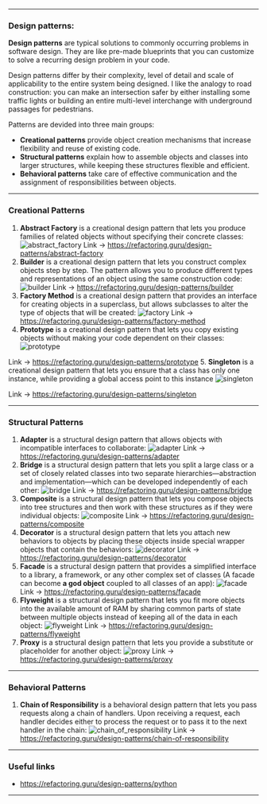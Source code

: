 - - -
### Design patterns:
__Design patterns__ are typical solutions to commonly occurring problems in software design. They are like pre-made blueprints that you can customize to solve a recurring design problem in your code.

Design patterns differ by their complexity, level of detail and scale of applicability to the entire system being designed. I like the analogy to road construction: you can make an intersection safer by either installing some traffic lights or building an entire multi-level interchange with underground passages for pedestrians.

Patterns are devided into three main groups:
- __Creational patterns__ provide object creation mechanisms that increase flexibility and reuse of existing code.
- __Structural patterns__ explain how to assemble objects and classes into larger structures, while keeping these structures flexible and efficient.
- __Behavioral patterns__ take care of effective communication and the assignment of responsibilities between objects.
- - -
### Creational Patterns
1. __Abstract Factory__ is a creational design pattern that lets you produce families of related objects without specifying their concrete classes:
![abstract_factory](/images/design_patterns/abstract_factory.png)
Link -> https://refactoring.guru/design-patterns/abstract-factory
2. __Builder__ is a creational design pattern that lets you construct complex objects step by step. The pattern allows you to produce different types and representations of an object using the same construction code:
![builder](/images/design_patterns/builder.png)
Link -> https://refactoring.guru/design-patterns/builder
3. __Factory Method__ is a creational design pattern that provides an interface for creating objects in a superclass, but allows subclasses to alter the type of objects that will be created:
![factory](/images/design_patterns/factory.png)
Link -> https://refactoring.guru/design-patterns/factory-method
4. __Prototype__ is a creational design pattern that lets you copy existing objects without making your code dependent on their classes:
![prototype](/images/design_patterns/prototype.png)

Link -> https://refactoring.guru/design-patterns/prototype
5. __Singleton__ is a creational design pattern that lets you ensure that a class has only one instance, while providing a global access point to this instance
![singleton](/images/design_patterns/singleton.png)

Link -> https://refactoring.guru/design-patterns/singleton
- - -
### Structural Patterns
1. __Adapter__ is a structural design pattern that allows objects with incompatible interfaces to collaborate:
![adapter](/images/design_patterns/adapter.png)
Link -> https://refactoring.guru/design-patterns/adapter
2. __Bridge__ is a structural design pattern that lets you split a large class or a set of closely related classes into two separate hierarchies—abstraction and implementation—which can be developed independently of each other:
![bridge](/images/design_patterns/bridge.png)
Link -> https://refactoring.guru/design-patterns/bridge
3. __Composite__ is a structural design pattern that lets you compose objects into tree structures and then work with these structures as if they were individual objects:
![composite](/images/design_patterns/composite.png)
Link -> https://refactoring.guru/design-patterns/composite
4. __Decorator__ is a structural design pattern that lets you attach new behaviors to objects by placing these objects inside special wrapper objects that contain the behaviors:
![decorator](/images/design_patterns/decorator.png)
Link -> https://refactoring.guru/design-patterns/decorator
5. __Facade__ is a structural design pattern that provides a simplified interface to a library, a framework, or any other complex set of classes (A facade can become __a god object__ coupled to all classes of an app):
![facade](/images/design_patterns/facade.png)
Link -> https://refactoring.guru/design-patterns/facade
6. __Flyweight__ is a structural design pattern that lets you fit more objects into the available amount of RAM by sharing common parts of state between multiple objects instead of keeping all of the data in each object:
![flyweight](/images/design_patterns/flyweight.png)
Link -> https://refactoring.guru/design-patterns/flyweight
7. __Proxy__ is a structural design pattern that lets you provide a substitute or placeholder for another object:
![proxy](/images/design_patterns/proxy.png)
Link -> https://refactoring.guru/design-patterns/proxy
- - -
### Behavioral Patterns
1. __Chain of Responsibility__ is a behavioral design pattern that lets you pass requests along a chain of handlers. Upon receiving a request, each handler decides either to process the request or to pass it to the next handler in the chain:
![chain_of_responsibility](/images/design_patterns/chain_of_responsibility.png)
Link -> https://refactoring.guru/design-patterns/chain-of-responsibility
- - -
### Useful links
- https://refactoring.guru/design-patterns/python
- - -